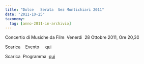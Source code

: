 ```yaml
---
title: "Dolce   Serata  Sez Montichiari 2011"
date: "2011-10-25"
taxonomy: 
  tag: [anno-2011-in-archivio]
---
```


Concertio di Musiche da Film  Venerdi  28 Ottobre 2011, Ore 20,30

Scarica    Evento     [qui](http://198.211.122.197/diabetwp/wordpress/wp-content/uploads/2011/10/dolce-serata.doc)

Scarica  Programma  [qui](http://198.211.122.197/diabetwp/wordpress/wp-content/uploads/2011/10/programma-serata.doc)
